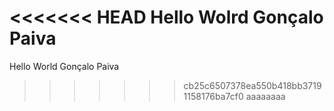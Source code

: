 <<<<<<< HEAD
Hello Wolrd Gonçalo Paiva
=======
Hello World Gonçalo Paiva
>>>>>>> cb25c6507378ea550b418bb37191158176ba7cf0
aaaaaaaa
